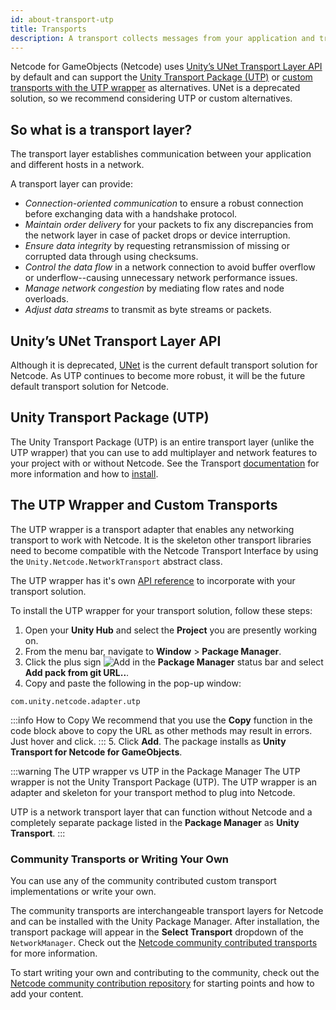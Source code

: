 ```yaml
---
id: about-transport-utp
title: Transports
description: A transport collects messages from your application and transmits them safely over the network. It ensures that all packets arrive and in order, if needed.
---
```


Netcode for GameObjects (Netcode) uses [Unity’s UNet Transport Layer API](https://docs.unity3d.com/Manual/UNetUsingTransport.html) by default and can support the [Unity Transport Package (UTP)](#unity-transport-package-utp) or [custom transports with the UTP wrapper](#the-utp-wrapper-and-custom-transports) as alternatives. UNet is a deprecated solution, so we recommend considering UTP or custom alternatives.

## So what is a transport layer?

The transport layer establishes communication between your application and different hosts in a network.

A transport layer can provide:
* *Connection-oriented communication* to ensure a robust connection before exchanging data with a handshake protocol.
* *Maintain order delivery* for your packets to fix any discrepancies from the network layer in case of packet drops or device interruption.
* *Ensure data integrity* by requesting retransmission of missing or corrupted data through using checksums.
* *Control the data flow* in a network connection to avoid buffer overflow or underflow--causing unnecessary network performance issues.
* *Manage network congestion* by mediating flow rates and node overloads.
* *Adjust data streams* to transmit as byte streams or packets.

## Unity’s UNet Transport Layer API

Although it is deprecated, [UNet](https://docs.unity3d.com/Manual/UNetUsingTransport.html) is the current default transport solution for Netcode. As UTP continues to become more robust, it will be the future default transport solution for Netcode.

## Unity Transport Package (UTP)

The Unity Transport Package (UTP) is an entire transport layer (unlike the UTP wrapper) that you can use to add multiplayer and network features to your project with or without Netcode. See the Transport [documentation](https://docs-multiplayer.unity3d.com/transport/1.0.0/introduction) for more information and how to [install](https://docs-multiplayer.unity3d.com/transport/1.0.0/install).

## The UTP Wrapper and Custom Transports

The UTP wrapper is a transport adapter that enables any networking transport to work with Netcode. It is the skeleton other transport libraries need to become compatible with the Netcode Transport Interface by using the `Unity.Netcode.NetworkTransport` abstract class.

The UTP wrapper has it's own [API reference](https://docs.unity3d.com/Packages/com.unity.netcode.adapter.utp@1.0/api/index.html)<!-- Temporary API ref link--> to incorporate with your transport solution.

To install the UTP wrapper for your transport solution, follow these steps:
1. Open your **Unity Hub** and select the **Project** you are presently working on.
1. From the menu bar, navigate to **Window** > **Package Manager**.
1. Click the plus sign ![Add](/img/add.png) in the **Package Manager** status bar and select **Add pack from git URL..**.
1. Copy and paste the following in the pop-up window:
```
com.unity.netcode.adapter.utp
```
:::info How to Copy
We recommend that you use the **Copy** function in the code block above to copy the URL as other methods may result in errors. Just hover and click.
:::
5. Click **Add**. The package installs as **Unity Transport for Netcode for GameObjects**.

:::warning The UTP wrapper vs UTP in the Package Manager
The UTP wrapper is not the Unity Transport Package (UTP). The UTP wrapper is an adapter and skeleton for your transport method to plug into Netcode.

UTP is a network transport layer that can function without Netcode and a completely separate package listed in the **Package Manager** as **Unity Transport**.
:::

### Community Transports or Writing Your Own

You can use any of the community contributed custom transport implementations or write your own.

The community transports are interchangeable transport layers for Netcode and can be installed with the Unity Package Manager. After installation, the transport package will appear in the **Select Transport** dropdown of the `NetworkManager`. Check out the [Netcode community contributed transports](https://github.com/Unity-Technologies/multiplayer-community-contributions/tree/main/Transports) for more information.

To start writing your own and contributing to the community, check out the [Netcode community contribution repository](https://github.com/Unity-Technologies/multiplayer-community-contributions) for starting points and how to add your content.
